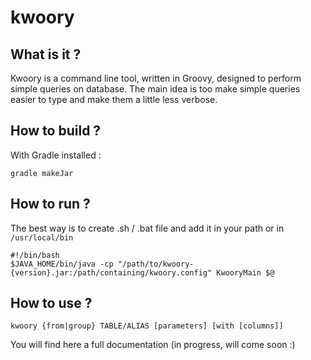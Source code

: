 # kwoory

## What is it ?
Kwoory is a command line tool, written in Groovy, designed to perform simple queries on database. The main idea is too make simple queries easier to type and make them a little less verbose.

## How to build ?

With Gradle installed :

    gradle makeJar

## How to run ?

The best way is to create .sh / .bat file and add it in your path or in ```/usr/local/bin```

    #!/bin/bash
    $JAVA_HOME/bin/java -cp "/path/to/kwoory-{version}.jar:/path/containing/kwoory.config" KwooryMain $@

## How to use ?

    kwoory {from|group} TABLE/ALIAS [parameters] [with [columns]]

You will find here a full documentation (in progress, will come soon :)
